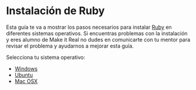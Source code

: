 # Instalación de Ruby

Esta guía te va a mostrar los pasos necesarios para instalar [Ruby](https://www.ruby-lang.org/en/) en diferentes sistemas operativos. Si encuentras problemas con la instalación y eres alumno de Make it Real no dudes en comunicarte con tu mentor para revisar el problema y ayudarnos a mejorar esta guía.


Selecciona tu sistema operativo:

* [Windows](windows.md)
* [Ubuntu](ubuntu.md)
* [Mac OSX](macosx.md)
